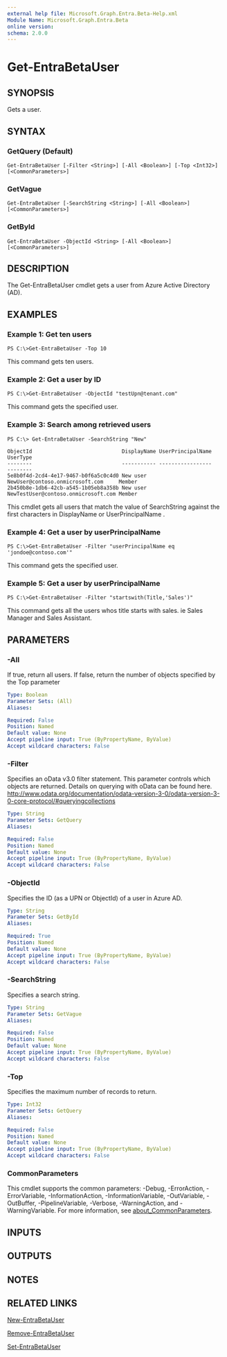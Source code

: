 ```yaml
---
external help file: Microsoft.Graph.Entra.Beta-Help.xml
Module Name: Microsoft.Graph.Entra.Beta
online version:
schema: 2.0.0
---
```


# Get-EntraBetaUser

## SYNOPSIS
Gets a user.

## SYNTAX

### GetQuery (Default)
```
Get-EntraBetaUser [-Filter <String>] [-All <Boolean>] [-Top <Int32>] [<CommonParameters>]
```

### GetVague
```
Get-EntraBetaUser [-SearchString <String>] [-All <Boolean>] [<CommonParameters>]
```

### GetById
```
Get-EntraBetaUser -ObjectId <String> [-All <Boolean>] [<CommonParameters>]
```

## DESCRIPTION
The Get-EntraBetaUser cmdlet gets a user from Azure Active Directory (AD).

## EXAMPLES

### Example 1: Get ten users
```
PS C:\>Get-EntraBetaUser -Top 10
```

This command gets ten users.

### Example 2: Get a user by ID
```
PS C:\>Get-EntraBetaUser -ObjectId "testUpn@tenant.com"
```

This command gets the specified user.

### Example 3: Search among retrieved users
```
PS C:\> Get-EntraBetaUser -SearchString "New"

ObjectId                             DisplayName UserPrincipalName                   UserType
--------                             ----------- -----------------                   --------
5e8b0f4d-2cd4-4e17-9467-b0f6a5c0c4d0 New user    NewUser@contoso.onmicrosoft.com     Member
2b450b8e-1db6-42cb-a545-1b05eb8a358b New user    NewTestUser@contoso.onmicrosoft.com Member
```

This cmdlet gets all users that match the value of SearchString against the first characters in DisplayName or UserPrincipalName .

### Example 4: Get a user by userPrincipalName
```
PS C:\>Get-EntraBetaUser -Filter "userPrincipalName eq 'jondoe@contoso.com'"
```

This command gets the specified user.

### Example 5: Get a user by userPrincipalName
```
PS C:\>Get-EntraBetaUser -Filter "startswith(Title,'Sales')"
```

This command gets all the users whos title starts with sales.
ie Sales Manager and Sales Assistant.

## PARAMETERS

### -All
If true, return all users.
If false, return the number of objects specified by the Top parameter

```yaml
Type: Boolean
Parameter Sets: (All)
Aliases:

Required: False
Position: Named
Default value: None
Accept pipeline input: True (ByPropertyName, ByValue)
Accept wildcard characters: False
```

### -Filter
Specifies an oData v3.0 filter statement.
This parameter controls which objects are returned.
Details on querying with oData can be found here.
http://www.odata.org/documentation/odata-version-3-0/odata-version-3-0-core-protocol/#queryingcollections

```yaml
Type: String
Parameter Sets: GetQuery
Aliases:

Required: False
Position: Named
Default value: None
Accept pipeline input: True (ByPropertyName, ByValue)
Accept wildcard characters: False
```

### -ObjectId
Specifies the ID (as a UPN or ObjectId) of a user in Azure AD.

```yaml
Type: String
Parameter Sets: GetById
Aliases:

Required: True
Position: Named
Default value: None
Accept pipeline input: True (ByPropertyName, ByValue)
Accept wildcard characters: False
```

### -SearchString
Specifies a search string.

```yaml
Type: String
Parameter Sets: GetVague
Aliases:

Required: False
Position: Named
Default value: None
Accept pipeline input: True (ByPropertyName, ByValue)
Accept wildcard characters: False
```

### -Top
Specifies the maximum number of records to return.

```yaml
Type: Int32
Parameter Sets: GetQuery
Aliases:

Required: False
Position: Named
Default value: None
Accept pipeline input: True (ByPropertyName, ByValue)
Accept wildcard characters: False
```

### CommonParameters
This cmdlet supports the common parameters: -Debug, -ErrorAction, -ErrorVariable, -InformationAction, -InformationVariable, -OutVariable, -OutBuffer, -PipelineVariable, -Verbose, -WarningAction, and -WarningVariable. For more information, see [about_CommonParameters](http://go.microsoft.com/fwlink/?LinkID=113216).

## INPUTS

## OUTPUTS

## NOTES

## RELATED LINKS

[New-EntraBetaUser]()

[Remove-EntraBetaUser]()

[Set-EntraBetaUser]()

